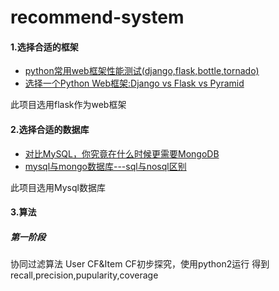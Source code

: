 # recommend-system
#### 1.选择合适的框架
* [python常用web框架性能测试(django,flask,bottle,tornado)](http://blog.csdn.net/jasonwoolf/article/details/48230059)
* [选择一个Python Web框架:Django vs Flask vs Pyramid](http://blog.csdn.net/jasonwoolf/article/details/48229955)

此项目选用flask作为web框架
#### 2.选择合适的数据库
* [对比MySQL，你究竟在什么时候更需要MongoDB](http://www.csdn.net/article/2014-03-06/2818652-when-use-mongodb-rather-mysql)
* [mysql与mongo数据库---sql与nosql区别](http://blog.csdn.net/sanyanpi_hz/article/details/72824269)

此项目选用Mysql数据库
#### 3.算法
#####  第一阶段
协同过滤算法
User CF&Item CF初步探究，使用python2运行
得到recall,precision,pupularity,coverage
